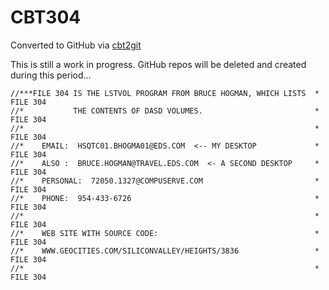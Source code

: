 # CBT304
Converted to GitHub via [cbt2git](https://github.com/wizardofzos/cbt2git)

This is still a work in progress. GitHub repos will be deleted and created during this period...

```
//***FILE 304 IS THE LSTVOL PROGRAM FROM BRUCE HOGMAN, WHICH LISTS  *   FILE 304
//*           THE CONTENTS OF DASD VOLUMES.                         *   FILE 304
//*                                                                 *   FILE 304
//*    EMAIL:  HSQTC01.BHOGMA01@EDS.COM  <-- MY DESKTOP             *   FILE 304
//*    ALSO :  BRUCE.HOGMAN@TRAVEL.EDS.COM  <- A SECOND DESKTOP     *   FILE 304
//*    PERSONAL:  72050.1327@COMPUSERVE.COM                         *   FILE 304
//*    PHONE:  954-433-6726                                         *   FILE 304
//*                                                                 *   FILE 304
//*    WEB SITE WITH SOURCE CODE:                                   *   FILE 304
//*    WWW.GEOCITIES.COM/SILICONVALLEY/HEIGHTS/3836                 *   FILE 304
//*                                                                 *   FILE 304
```
